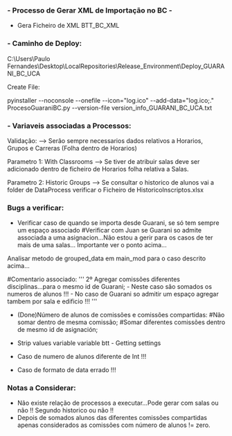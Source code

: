 ### - Processo de Gerar XML de Importação no BC - ###

* Gera Ficheiro de XML BTT_BC_XML


### - Caminho de Deploy:

C:\Users\Paulo Fernandes\Desktop\LocalRepositories\Release_Environment\Deploy_GUARANI_BC_UCA

Create File:

pyinstaller --noconsole --onefile --icon="log.ico" --add-data="log.ico;." ProcesoGuaraniBC.py --version-file version_info_GUARANI_BC_UCA.txt

### - Variaveis associadas a Processos:

Validação:
--> Serão sempre necessarios dados relativos a Horarios, Grupos e Carreras (Folha dentro de Horarios)

Parametro 1:
With Classrooms
--> Se tiver de atribuir salas deve ser adicionado dentro de ficheiro de Horarios folha relativa a Salas.

Parametro 2:
Historic Groups
--> Se consultar o historico de alunos vai a folder de DataProcess verificar o Ficheiro de HistoricoInscriptos.xlsx

### Bugs a verificar:
- Verificar caso de quando se importa desde Guarani, se só tem sempre um espaço associado
#Verificar com Juan se Guarani so admite associada a uma asignacion...Não estou a gerir para os casos de ter mais de uma salas...
Importante ver o ponto acima...

Analisar metodo de grouped_data em main_mod para o caso descrito acima...

#Comentario associado:
'''
	2º Agregar comissões diferentes disciplinas...para o mesmo id de Guarani;
	 - Neste caso são somados os numeros de alunos !!!
	 - No caso de Guarani so admitir um espaço agregar tambem por sala e edificio !!!
'''

- (Done)Número de alunos de comissões e comissões compartidas:
   #Não somar dentro de mesma comissão;
   #Somar diferentes comissões dentro de mesmo id de asignación;

- Strip values variable variable btt - Getting settings

- Caso de numero de alunos diferente de Int !!!
- Caso de formato de data errado !!!

### Notas a Considerar:

- Não existe relação de processos a executar...Pode gerar com salas ou não !! Segundo historico ou não !!
- Depois de somados alunos das diferentes comissões compartidas apenas considerados as comissões com número de alunos != zero.